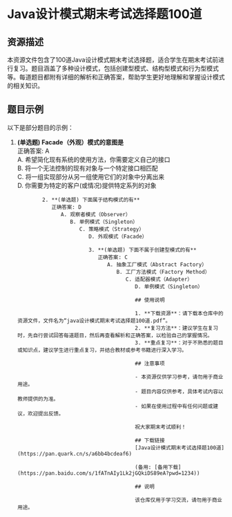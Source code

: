 # Java设计模式期末考试选择题100道

## 资源描述

本资源文件包含了100道Java设计模式期末考试选择题，适合学生在期末考试前进行复习。题目涵盖了多种设计模式，包括创建型模式、结构型模式和行为型模式等。每道题目都附有详细的解析和正确答案，帮助学生更好地理解和掌握设计模式的相关知识。

## 题目示例

以下是部分题目的示例：

1. **(单选题) Facade（外观）模式的意图是**  
   正确答案: A  
      A. 希望简化现有系统的使用方法，你需要定义自己的接口  
         B. 将一个无法控制的现有对象与一个特定接口相匹配  
            C. 将一组实现部分从另一组使用它们的对象中分离出来  
               D. 你需要为特定的客户(或情况)提供特定系列的对象

               2. **(单选题) 下面属于结构模式的有**  
                  正确答案: D  
                     A. 观察者模式（Observer）  
                        B. 单例模式（Singleton）  
                           C. 策略模式（Strategy）  
                              D. 外观模式（Facade）

                              3. **(单选题) 下面不属于创建型模式的有**  
                                 正确答案: C  
                                    A. 抽象工厂模式（Abstract Factory）  
                                       B. 工厂方法模式（Factory Method）  
                                          C. 适配器模式（Adapter）  
                                             D. 单例模式（Singleton）

                                             ## 使用说明

                                             1. **下载资源**：请下载本仓库中的资源文件，文件名为“java设计模式期末考试选择题100道.pdf”。
                                             2. **复习方法**：建议学生在复习时，先自行尝试回答每道题目，然后再查看解析和正确答案，以检验自己的掌握情况。
                                             3. **重点复习**：对于不熟悉的题目或知识点，建议学生进行重点复习，并结合教材或参考书籍进行深入学习。

                                             ## 注意事项

                                             - 本资源仅供学习参考，请勿用于商业用途。
                                             - 题目内容仅供参考，具体考试内容以教师提供的为准。
                                             - 如果在使用过程中有任何问题或建议，欢迎提出反馈。

                                             祝大家期末考试顺利！

                                             ## 下载链接
                                             [Java设计模式期末考试选择题100道](https://pan.quark.cn/s/a6bb4bcdeaf6) 

                                             (备用: [备用下载](https://pan.baidu.com/s/1fATnAIy1Lk2jGQkiDS89eA?pwd=1234))

                                             ## 说明

                                             该仓库仅用于学习交流，请勿用于商业用途。
